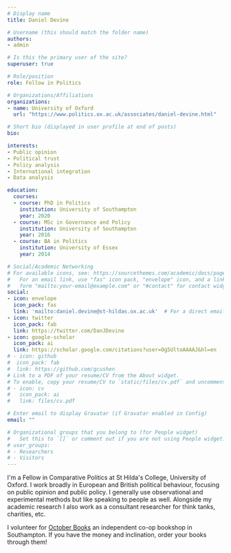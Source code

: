 ```yaml
---
# Display name
title: Daniel Devine

# Username (this should match the folder name)
authors:
- admin

# Is this the primary user of the site?
superuser: true

# Role/position
role: Fellow in Politics

# Organizations/Affiliations
organizations:
- name: University of Oxford
  url: "https://www.politics.ox.ac.uk/associates/daniel-devine.html"

# Short bio (displayed in user profile at end of posts)
bio:

interests:
- Public opinion
- Political trust
- Policy analysis 
- International integration
- Data analysis

education:
  courses:
  - course: PhD in Politics
    institution: University of Southampton
    year: 2020
  - course: MSc in Governance and Policy
    institution: University of Southampton
    year: 2016
  - course: BA in Politics
    institution: University of Essex
    year: 2014

# Social/Academic Networking
# For available icons, see: https://sourcethemes.com/academic/docs/page-builder/#icons
#   For an email link, use "fas" icon pack, "envelope" icon, and a link in the
#   form "mailto:your-email@example.com" or "#contact" for contact widget.
social:
- icon: envelope
  icon_pack: fas
  link: 'mailto:daniel.devine@st-hildas.ox.ac.uk'  # For a direct email link, use "mailto:daniel.devine@st-hildas.ox.ac.uk".
- icon: twitter
  icon_pack: fab
  link: https://twitter.com/DanJDevine
- icon: google-scholar
  icon_pack: ai
  link: https://scholar.google.com/citations?user=Og5UltoAAAAJ&hl=en
# - icon: github
#  icon_pack: fab
#  link: https://github.com/gcushen
# Link to a PDF of your resume/CV from the About widget.
# To enable, copy your resume/CV to `static/files/cv.pdf` and uncomment the lines below.
# - icon: cv
#   icon_pack: ai
#   link: files/cv.pdf

# Enter email to display Gravatar (if Gravatar enabled in Config)
email: ""

# Organizational groups that you belong to (for People widget)
#   Set this to `[]` or comment out if you are not using People widget.
# user_groups:
# - Researchers
# - Visitors
---
```


I'm a Fellow in Comparative Politics at St Hilda's College, University of Oxford. I work broadly in European and British political behaviour, focusing on public opinion and public policy. I generally use observational and experimental methods but like speaking to people as well. Alongside my academic research I also work as a consultant researcher for think tanks, charities, etc. 

I volunteer for [October Books](https://www.octoberbooks.org) an independent co-op bookshop in Southampton. If you have the money and inclination, order your books through them! 
